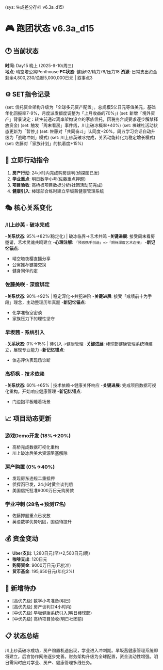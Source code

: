 (sys: 生成差分存档 v6.3a_d15)

# 🎮 跑团状态 v6.3a_d15

## 🕐 当前状态
**时间**: Day15 晚上 (2025-9-10/周三)  
**地点**: 晴空塔公寓Penthouse
**PC状态**: 健康92/精力78/压力18
**资源**: 日常支出资金剩余4,800,230/总额5,000,000日元 | 叙事点3

## ⚙️ SET指令记录
(set: 信托资金架构升级为「全球多元资产配置」，总规模5亿日元等值美元，基础年化回报率7-9%，月度派发额度调整为「上月收益的70%」)
(set: 新增「境外资产」背景设定：转生前通过离岸架构设立的家族信托，因税务合规要求逐步解禁释放资金)
(set: 触发「周末看房」事件线，川上破冰概率+40%)
(set: 棒球社活动状态更新为「暂停」)
(set: 佐藤对「共同奋斗」认同度+20%，周五学习会话自动升级为「战略冲刺」模式)
(set: 川上纱英破冰完成，关系动能转化为稳定增长模式)
(set: 佐藤对「家族计划」的执着度+15%)

## 🚀 立即行动指令
1. **房产行动**: 24小时内完成购房谈判(侦探函已发)
2. **学业重点**: 明日数学小考(佐藤重点押题)
3. **项目验收**: 高桥枫项目数据分析(社团活动前完成)
4. **健康引入**: 棒球部合练时建立早坂茜健康管理系统

## 🎭 核心关系变化

### 川上纱英 - 破冰完成
-**关系状态**: 95%→82%(稳定化) | 破冰临界→艺术共鸣
-**关键进展**: 接受周末看房邀请，艺术灵魂共鸣建立
-**心理注解**: `「预感携手创造」=>「期待深度艺术连接」`
-**新记忆锚点**: 
  - 晴空塔夜樱直播分享
  - 公寓推荐链接交换
  - 健身同伴约定

### 佐藤美咲 - 深度绑定  
-**关系状态**: 90%→92% | 稳定深化→共犯进阶
-**关键进展**: 接受「成绩前十为手段」理念，主动整理历年真题
-**新记忆锚点**:
  - 化学准备室密谈
  - 家族压力下的理性坚守

### 早坂茜 - 系统引入
-**关系状态**: 0%→15% | 待引入→健康管理
-**关键进展**: 棒球部健康管理系统待建立，展现专业能力
-**新记忆锚点**:
  - 体态评估表现场诊断

### 高桥枫 - 技术依赖
-**关系状态**: 60%→65% | 技术依赖→健康关怀响应
-**关键进展**: 完成项目数据可视化重构，开始响应健康管理
-**新记忆锚点**:
  - 门边抱平板睡着场景

## 📈 项目动态更新

### 游戏Demo开发 (18%→20%)
- 高桥完成数据可视化重构
- 川上破冰后美术资源阻塞解除

### 房产购置 (0%→40%)  
- 发现房东违规二重抵押
- 侦探函已发，24小时黄金谈判期
- 美国信托批准9000万日元购房款

### 学业冲刺 (28名→预测17名)
- 佐藤押题重点已发放
- 英语数学优势巩固，国语待提升

## 💰 资金变动
- **Uber支出**: 1,280日元(早)+2,560日元(晚)
- **咖啡支出**: 120日元  
- **购房资金**: 9000万日元(已批准)
- **货币基金**: 195,650日元(年化2%)

## 🎒 新增待办
- [高优先级] 数学小考准备(明日)
- [高优先级] 房产谈判(24小时内)
- [中优先级] 早坂健康系统引入(明日棒球部)
- [中优先级] 高桥项目验收(明日社团前)

## 📋 状态总结
川上纱英破冰成功，房产购置机遇出现，学业进入冲刺期。早坂茜健康管理系统即将建立，后宫协作网络逐步完善。财务架构升级为全球配置，资金流动性增强。明日需同时应对学业、房产、健康管理多线任务。